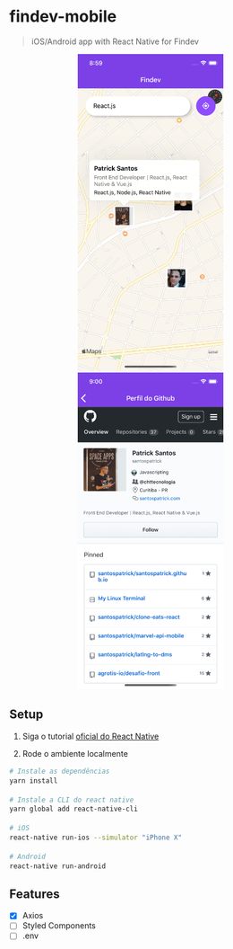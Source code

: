 # findev-mobile
> iOS/Android app with React Native for Findev

<p style="text-align: center;">
  <img src="docs/first.png" width="260" />
  <img src="docs/second.png" width="260" />
</p>

## Setup
1. Siga o tutorial [oficial do React Native](https://facebook.github.io/react-native/docs/getting-started)

2. Rode o ambiente localmente
```bash
# Instale as dependências
yarn install

# Instale a CLI do react native
yarn global add react-native-cli

# iOS
react-native run-ios --simulator "iPhone X"

# Android
react-native run-android
```

## Features

- [x] Axios
- [ ] Styled Components
- [ ] .env